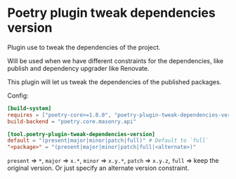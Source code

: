 # Poetry plugin tweak dependencies version

Plugin use to tweak the dependencies of the project.

Will be used when we have different constraints for the dependencies, like publish and dependency upgrader like Renovate.

This plugin will let us tweak the dependencies of the published packages.

Config:

```toml
[build-system]
requires = ["poetry-core>=1.0.0", "poetry-plugin-tweak-dependencies-version"]
build-backend = "poetry.core.masonry.api"

[tool.poetry-plugin-tweak-dependencies-version]
default = "(present|major|minor|patch|full)" # Default to `full`
"<package>" = "(present|major|minor|patch|full|<alternate>)"

```

`present` => `*`, `major` => `x.*`, `minor` => `x.y.*`, `patch` => `x.y.z`, `full` => keep the original version.
Or just specify an alternate version constraint.
